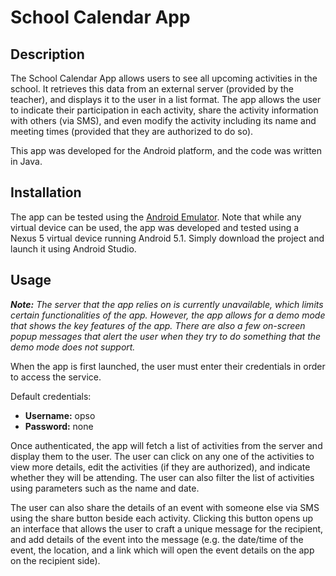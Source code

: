 # School Calendar App

## Description
The School Calendar App allows users to see all upcoming activities in the school. It retrieves this data from an external server (provided by the teacher), and displays it to the user in a list format. The app allows the user to indicate their participation in each activity, share the activity information with others (via SMS), and even modify the activity including its name and meeting times (provided that they are authorized to do so). 

This app was developed for the Android platform, and the code was written in Java.

## Installation
The app can be tested using the [Android Emulator](https://developer.android.com/studio/run/emulator). Note that while any virtual device can be used, the app was developed and tested using a Nexus 5 virtual device running Android 5.1. Simply download the project and launch it using Android Studio.

## Usage
***Note:** The server that the app relies on is currently unavailable, which limits certain functionalities of the app. However, the app allows for a demo mode that shows the key features of the app. There are also a few on-screen popup messages that alert the user when they try to do something that the demo mode does not support.*

When the app is first launched, the user must enter their credentials in order to access the service. 

Default credentials:
  * **Username:** opso
  * **Password:** none

Once authenticated, the app will fetch a list of activities from the server and display them to the user. The user can click on any one of the activities to view more details, edit the activities (if they are authorized), and indicate whether they will be attending. The user can also filter the list of activities using parameters such as the name and date. 

The user can also share the details of an event with someone else via SMS using the share button beside each activity. Clicking this button opens up an interface that allows the user to craft a unique message for the recipient, and add details of the event into the message (e.g. the date/time of the event, the location, and a link which will open the event details on the app on the recipient side).
